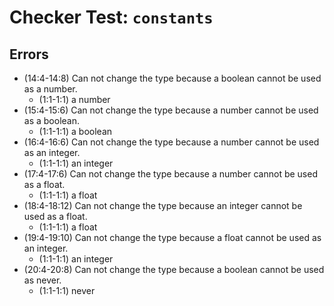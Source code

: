 # Checker Test: `constants`

## Errors
- (14:4-14:8) Can not change the type because a boolean cannot be used as a number.
  - (1:1-1:1) a number
- (15:4-15:6) Can not change the type because a number cannot be used as a boolean.
  - (1:1-1:1) a boolean
- (16:4-16:6) Can not change the type because a number cannot be used as an integer.
  - (1:1-1:1) an integer
- (17:4-17:6) Can not change the type because a number cannot be used as a float.
  - (1:1-1:1) a float
- (18:4-18:12) Can not change the type because an integer cannot be used as a float.
  - (1:1-1:1) a float
- (19:4-19:10) Can not change the type because a float cannot be used as an integer.
  - (1:1-1:1) an integer
- (20:4-20:8) Can not change the type because a boolean cannot be used as never.
  - (1:1-1:1) never
